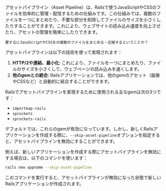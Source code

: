 アセットパイプライン（Asset Pipeline）は、Railsで使うJavaScriptやCSSのファイルを効率的に管理・配信するための仕組みです。この仕組みでは、複数のファイルを一つにまとめたり、不要な部分を削除してファイルのサイズを小さくしたりすることができます。これにより、ウェブサイトの読み込み速度を向上させたり、アセットの管理を簡単にしたりできます。

```
要するにJavaScriptやCSSをの複数のファイルをまとめる・圧縮するということか？
```

アセットパイプラインは以下の技術を使って実現されます：

1. **HTTP/2や連結、最小化**: これにより、ファイルを一つにまとめたり、ファイルのサイズを小さくして、ウェブページの読み込みを速くします。
2. **他のgemとの統合**: Railsアプリケーションでは、他のgemのアセット（画像やCSSなど）と自動的に結合することができます。

Railsでアセットパイプラインを実現するために使用される主なgemは次の3つです：
- `importmap-rails`
- `sprockets`
- `sprockets-rails`

デフォルトでは、これらのgemが有効になっています。しかし、新しくRailsアプリケーションを作成する際に、`--skip-asset-pipeline`オプションを指定すると、アセットパイプラインを無効にすることができます。

例えば、新しいアプリケーションを作成する際にアセットパイプラインを無効にする場合は、以下のコマンドを使います：

```bash
rails new appname --skip-asset-pipeline
```

このコマンドを実行すると、アセットパイプラインが無効になった状態で新しいRailsアプリケーションが作成されます。

